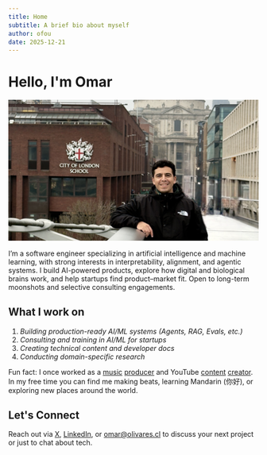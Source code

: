 ```yaml
---
title: Home
subtitle: A brief bio about myself
author: ofou
date: 2025-12-21
---
```


# Hello, I'm Omar

<img src="static/images/E1031983-712A-4347-AFF4-D3F293CA39D9_1_201_a.jpeg" alt="Portrait of Omar Olivares, AI engineer, smiling in London" class="avatar">

 I’m a software engineer specializing in artificial intelligence and machine learning, with strong interests in interpretability, alignment, and agentic systems. I build AI-powered products, explore how digital and biological brains work, and help startups find product–market fit. Open to long-term moonshots and selective consulting engagements.

## What I work on

1. _Building production-ready AI/ML systems (Agents, RAG, Evals, etc.)_
2. _Consulting and training in AI/ML for startups_
3. _Creating technical content and developer docs_
4. _Conducting domain-specific research_

Fun fact: I once worked as a [music](https://open.spotify.com/artist/5e6x7QJXOGbkDEPpEOWm1w) [producer](https://music.apple.com/us/artist/1600939432) and YouTube [content](https://www.youtube.com/watch?v=kFlLzFuslfQ) [creator](https://www.youtube.com/watch?v=ISa10TrJK7w). In my free time you can find me making beats, learning Mandarin (你好), or exploring new places around the world.

## Let's Connect

Reach out via [X], [LinkedIn], or [omar@olivares.cl] to discuss your next project or just to chat about tech.

[X]: https://twitter.com/omarnomad
[LinkedIn]: https://www.linkedin.com/in/ofou
[omar@olivares.cl]: mailto:omar@olivares.cl
